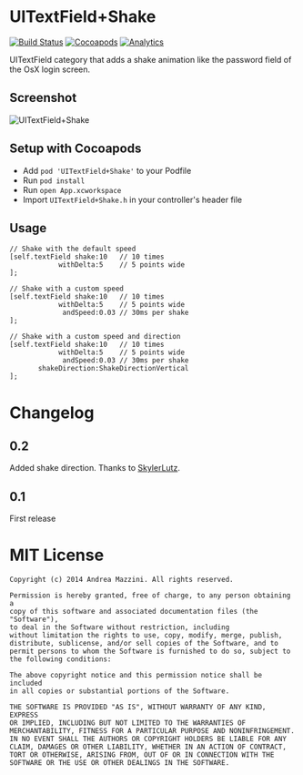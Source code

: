 UITextField+Shake
=============

[![Build Status](https://travis-ci.org/andreamazz/UITextField-Shake.png)](https://travis-ci.org/andreamazz/UITextField-Shake)
[![Cocoapods](https://cocoapod-badges.herokuapp.com/v/UITextField+Shake/badge.png)](http://cocoapods.org/?q=summary%3Auitextfield%20name%3Ashake%2A)
[![Analytics](https://ga-beacon.appspot.com/UA-42282237-8/AMScrollingNavbar/README)](https://github.com/igrigorik/ga-beacon)

UITextField category that adds a shake animation like the password field of the OsX login screen.

Screenshot
--------------------
![UITextField+Shake](http://www.eflatgames.com/github/UITextField-Shake.gif)

Setup with Cocoapods
--------------------
* Add ```pod 'UITextField+Shake'``` to your Podfile
* Run ```pod install```
* Run ```open App.xcworkspace```
* Import ```UITextField+Shake.h``` in your controller's header file

Usage
--------------------
```objc
// Shake with the default speed
[self.textField shake:10   // 10 times
            withDelta:5    // 5 points wide
];

// Shake with a custom speed
[self.textField shake:10   // 10 times
            withDelta:5    // 5 points wide
             andSpeed:0.03 // 30ms per shake
];

// Shake with a custom speed and direction
[self.textField shake:10   // 10 times
            withDelta:5    // 5 points wide
             andSpeed:0.03 // 30ms per shake
       shakeDirection:ShakeDirectionVertical
];
```

Changelog
==================

0.2
--------------------
Added shake direction. Thanks to [SkylerLutz](https://github.com/SkylerLutz).

0.1
--------------------
First release

MIT License
==================
	Copyright (c) 2014 Andrea Mazzini. All rights reserved.

	Permission is hereby granted, free of charge, to any person obtaining a
	copy of this software and associated documentation files (the "Software"),
	to deal in the Software without restriction, including
	without limitation the rights to use, copy, modify, merge, publish,
	distribute, sublicense, and/or sell copies of the Software, and to
	permit persons to whom the Software is furnished to do so, subject to
	the following conditions:

	The above copyright notice and this permission notice shall be included
	in all copies or substantial portions of the Software.

	THE SOFTWARE IS PROVIDED "AS IS", WITHOUT WARRANTY OF ANY KIND, EXPRESS
	OR IMPLIED, INCLUDING BUT NOT LIMITED TO THE WARRANTIES OF
	MERCHANTABILITY, FITNESS FOR A PARTICULAR PURPOSE AND NONINFRINGEMENT.
	IN NO EVENT SHALL THE AUTHORS OR COPYRIGHT HOLDERS BE LIABLE FOR ANY
	CLAIM, DAMAGES OR OTHER LIABILITY, WHETHER IN AN ACTION OF CONTRACT,
	TORT OR OTHERWISE, ARISING FROM, OUT OF OR IN CONNECTION WITH THE
	SOFTWARE OR THE USE OR OTHER DEALINGS IN THE SOFTWARE.